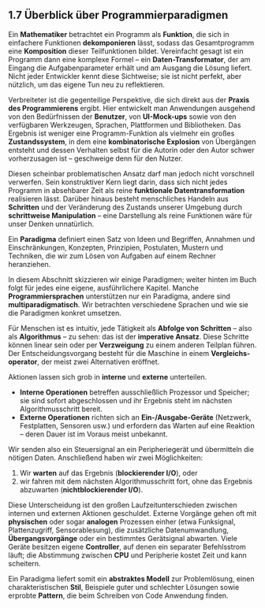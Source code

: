 ## 1.7 Überblick über Programmierparadigmen

Ein **Mathematiker** betrachtet ein Programm als **Funktion**, die sich in einfachere Funktionen **dekomponieren** lässt, sodass das Gesamtprogramm eine **Komposition** dieser Teilfunktionen bildet. Vereinfacht gesagt ist ein Programm dann eine komplexe Formel – ein **Daten-Transformator**, der am Eingang die Aufgabenparameter erhält und am Ausgang die Lösung liefert. Nicht jeder Entwickler kennt diese Sichtweise; sie ist nicht perfekt, aber nützlich, um das eigene Tun neu zu reflektieren.

Verbreiteter ist die gegenteilige Perspektive, die sich direkt aus der **Praxis des Programmierens** ergibt. Hier entwickelt man Anwendungen ausgehend von den Bedürfnissen der **Benutzer**, von **UI-Mock-ups** sowie von den verfügbaren Werkzeugen, Sprachen, Plattformen und Bibliotheken. Das Ergebnis ist weniger eine Programm-Funktion als vielmehr ein großes **Zustandssystem**, in dem eine **kombinatorische Explosion** von Übergängen entsteht und dessen Verhalten selbst für die Autorin oder den Autor schwer vorherzusagen ist – geschweige denn für den Nutzer.

Diesen scheinbar problematischen Ansatz darf man jedoch nicht vorschnell verwerfen. Sein konstruktiver Kern liegt darin, dass sich nicht jedes Programm in absehbarer Zeit als reine **funk­tionale Daten­transformation** realisieren lässt. Darüber hinaus besteht menschliches Handeln aus **Schritten** und der Veränderung des Zustands unserer Umgebung durch **schrittweise Manipulation** – eine Darstellung als reine Funktionen wäre für unser Denken unnatürlich.

Ein **Paradigma** definiert einen Satz von Ideen und Begriffen, Annahmen und Einschränkungen, Konzepten, Prinzipien, Postulaten, Mustern und Techniken, die wir zum Lösen von Aufgaben auf einem Rechner heranziehen.

In diesem Abschnitt skizzieren wir einige Paradigmen; weiter hinten im Buch folgt für jedes eine eigene, ausführlichere Kapitel. Manche **Programmiersprachen** unterstützen nur ein Paradigma, andere sind **multiparadigmatisch**. Wir betrachten verschiedene Sprachen und wie sie die Paradigmen konkret umsetzen.

Für Menschen ist es intuitiv, jede Tätigkeit als **Abfolge von Schritten** – also als **Algorithmus** – zu sehen: das ist der **imperative Ansatz**. Diese Schritte können linear sein oder per **Verzweigung** zu einem anderen Teilplan führen. Der Entscheidungs­vorgang besteht für die Maschine in einem **Vergleichs­operator**, der meist zwei Alternativen eröffnet.

Aktionen lassen sich grob in **interne** und **externe** unterteilen.

- **Interne Operationen** betreffen ausschließlich Prozessor und Speicher; sie sind sofort abgeschlossen und ihr Ergebnis steht im nächsten Algorithmus­schritt bereit.
- **Externe Operationen** richten sich an **Ein-/Ausgabe-Geräte** (Netzwerk, Festplatten, Sensoren usw.) und erfordern das Warten auf eine Reaktion – deren Dauer ist im Voraus meist unbekannt.

Wir senden also ein Steuersignal an ein Peripheriegerät und übermitteln die nötigen Daten. Anschließend haben wir zwei Möglichkeiten:

1. Wir **warten** auf das Ergebnis (**blockierender I/O**), oder
2. wir fahren mit dem nächsten Algorithmus­schritt fort, ohne das Ergebnis abzuwarten (**nicht­blockierender I/O**).

Diese Unterscheidung ist den großen Laufzeitunterschieden zwischen internen und externen Aktionen geschuldet. Externe Vorgänge gehen oft mit **physischen** oder sogar **analogen** Prozessen einher (etwa Funksignal, Plattenzugriff, Sensorablesung), die zusätzliche Daten­umwandlung, **Übergangsvorgänge** oder ein bestimmtes Gerät­signal abwarten. Viele Geräte besitzen eigene **Controller**, auf denen ein separater Befehlsstrom läuft; die Abstimmung zwischen **CPU** und Peripherie kostet Zeit und kann scheitern.

Ein Paradigma liefert somit ein **abstraktes Modell** zur Problemlösung, einen charakteristischen **Stil**, Beispiele guter und schlechter Lösungen sowie erprobte **Pattern**, die beim Schreiben von Code Anwendung finden.
